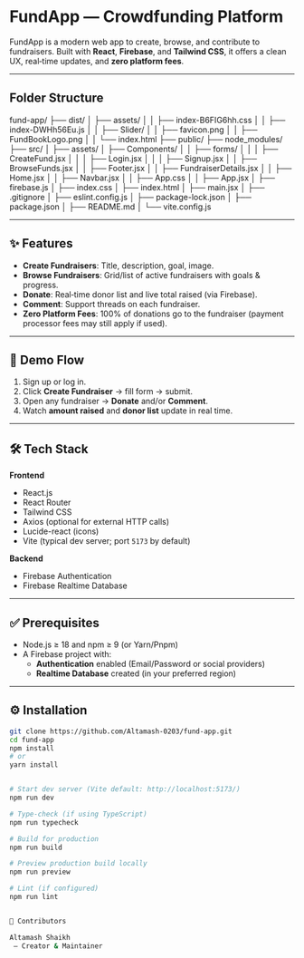 # FundApp — Crowdfunding Platform

FundApp is a modern web app to create, browse, and contribute to fundraisers. Built with **React**, **Firebase**, and **Tailwind CSS**, it offers a clean UX, real‑time updates, and **zero platform fees**.

---

## Folder Structure
fund-app/
├── dist/
│   ├── assets/
│   │   ├── index-B6FIG6hh.css
│   │   ├── index-DWHh56Eu.js
│   │   ├── Slider/
│   │   ├── favicon.png
│   │   ├── FundBookLogo.png
│   │   └── index.html
├── public/
├── node_modules/
├── src/
│   ├── assets/
│   ├── Components/
│   │   ├── forms/
│   │   │   ├── CreateFund.jsx
│   │   │   ├── Login.jsx
│   │   │   ├── Signup.jsx
│   │   ├── BrowseFunds.jsx
│   │   ├── Footer.jsx
│   │   ├── FundraiserDetails.jsx
│   │   ├── Home.jsx
│   │   ├── Navbar.jsx
│   │   ├── App.css
│   │   ├── App.jsx
│   ├── firebase.js
│   ├── index.css
│   ├── index.html
│   ├── main.jsx
│   ├── .gitignore
│   ├── eslint.config.js
│   ├── package-lock.json
│   ├── package.json
│   ├── README.md
│   └── vite.config.js


---

## ✨ Features
- **Create Fundraisers**: Title, description, goal, image.
- **Browse Fundraisers**: Grid/list of active fundraisers with goals & progress.
- **Donate**: Real‑time donor list and live total raised (via Firebase).
- **Comment**: Support threads on each fundraiser.
- **Zero Platform Fees**: 100% of donations go to the fundraiser (payment processor fees may still apply if used).

---

## 🧭 Demo Flow
1. Sign up or log in.
2. Click **Create Fundraiser** → fill form → submit.
3. Open any fundraiser → **Donate** and/or **Comment**.
4. Watch **amount raised** and **donor list** update in real time.

---

## 🛠 Tech Stack
**Frontend**
- React.js
- React Router
- Tailwind CSS
- Axios (optional for external HTTP calls)
- Lucide-react (icons)
- Vite (typical dev server; port `5173` by default)

**Backend**
- Firebase Authentication
- Firebase Realtime Database

---

## ✅ Prerequisites
- Node.js ≥ 18 and npm ≥ 9 (or Yarn/Pnpm)
- A Firebase project with:
  - **Authentication** enabled (Email/Password or social providers)
  - **Realtime Database** created (in your preferred region)

---

## ⚙️ Installation
```bash
git clone https://github.com/Altamash-0203/fund-app.git
cd fund-app
npm install
# or
yarn install


# Start dev server (Vite default: http://localhost:5173/)
npm run dev

# Type-check (if using TypeScript)
npm run typecheck

# Build for production
npm run build

# Preview production build locally
npm run preview

# Lint (if configured)
npm run lint


👥 Contributors

Altamash Shaikh
 – Creator & Maintainer